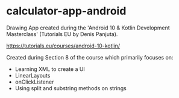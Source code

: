 # calculator-app-android
Drawing App created during the 'Android 10 &amp; Kotlin Development Masterclass' (Tutorials EU by Denis Panjuta).

https://tutorials.eu/courses/android-10-kotlin/

Created during Section 8 of the course which primarily focuses on:

 - Learning XML to create a UI
 - LinearLayouts
 - onClickListener
 - Using split and substring methods on strings
